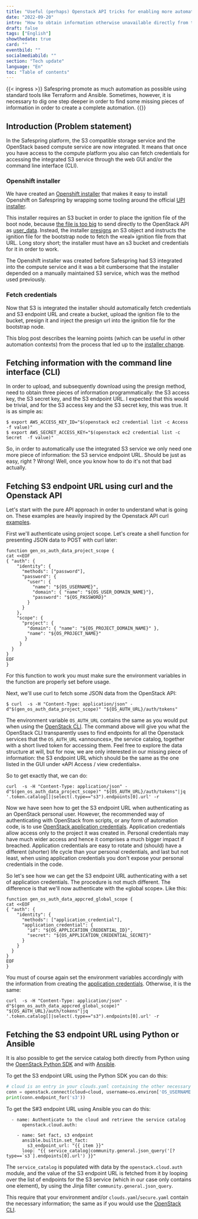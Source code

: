 ```yaml
---
title: "Useful (perhaps) Openstack API tricks for enabling more automation"
date: "2022-09-20"
intro: "How to obtain information otherwise unavailable directly from the Openstack API"
draft: false
tags: ["English"]
showthedate: true
card: ""
eventbild: ""
socialmediabild: ""
section: "Tech update"
language: "En"
toc: "Table of contents"
---
```

{{< ingress >}}
Safespring promote as much automation as possible using standard tools
like Terraform and Ansible. Sometimes, however, it is necessary to dig one step
deeper in order to find some missing pieces of information in order to create a complete automation.
{{</ingress >}}

## Introduction (Problem statement)
In the Safespring platform, the S3 compatible storage service and the OpenStack
based compute service are now integrated. It means that once you have access to the
compute platform you also can fetch credentials for accessing the integrated S3
service through the web GUI and/or the command line interface (CLI).

### Openshift installer
We have created an [Openshift installer][okdinstaller] that makes it easy to
install Openshift on Safespring by wrapping some tooling around the official
[UPI installer][okdupi].

This installer requires an S3 bucket in order to place the ignition file of the
boot node, because [the file is too big][userdatasize] to send directly to
the OpenStack API as [user_data][userdata]. Instead, the installer
[presigns][presign] an S3 object and instructs the ignition file for the
bootstrap node to fetch the «real» ignition file from that URL. Long story
short; the installer must have an s3 bucket and credentials for it in order to
work.

The Openshift installer was created before Safespring had S3 integrated into the
compute service and it was a bit cumbersome that the installer depended on a
manually maintained S3 service, which was the method used previously.

### Fetch credentials
Now that S3 is integrated the installer should automatically fetch credentials
and S3 endpoint URL and create a bucket, upload the ignition file to the
bucket, presign it and inject the presign url into the ignition file for the
bootstrap node.

This blog post describes the learning points (which can be useful in other
automation contexts) from the process that led up to the [installer
change][installerchange].

## Fetching information with the command line interface (CLI)

In order to upload, and subsequently download using the presign method, need to
obtain three pieces of information programmatically: the S3 access key, the S3
secret key, and the S3 endpoint URL. I expected that this would be trivial, and
for the S3 access key and the S3 secret key, this was true. It is as simple as:

```shell
$ export AWS_ACCESS_KEY_ID="$(openstack ec2 credential list -c Access  -f value)"
$ export AWS_SECRET_ACCESS_KEY="$(openstack ec2 credential list -c Secret  -f value)"
```

So, in order to automatically use the integrated S3 service we only need one
more piece of information: the S3 service endpoint URL. Should be just as easy,
right ? Wrong! Well, once you know how to do it's not that bad actually.

## Fetching S3 endpoint URL using curl and the Openstack API

Let's start with the pure API approach in order to understand what is going on.
These examples are heavily inspired by the Openstack API curl [examples][oscurlexamples].

First we'll authenticate using project scope. Let's create a shell function for
presenting JSON data to POST with curl later:

```shell
function gen_os_auth_data_project_scope {
cat <<EOF
{ "auth": {
    "identity": {
      "methods": ["password"],
      "password": {
        "user": {
          "name": "${OS_USERNAME}",
          "domain": { "name": "${OS_USER_DOMAIN_NAME}"},
          "password": "${OS_PASSWORD}"
        }
      }
    },
    "scope": {
      "project": {
        "domain": { "name": "${OS_PROJECT_DOMAIN_NAME}" },
        "name": "${OS_PROJECT_NAME}"
       }
     }
  }
}
EOF
}
```

For this function to work you must make sure the environment variables in the
function are properly set before usage.

Next, we'll use curl to fetch some JSON data from the OpenStack API:

```shell
$ curl  -s -H "Content-Type: application/json" -d"$(gen_os_auth_data_project_scope)" "${OS_AUTH_URL}/auth/tokens"
```
The environment variable `OS_AUTH_URL` contains the same as you would put when
using the [OpenStack CLI][osclidoc]. The command above will give you what the
OpenStack CLI transparently uses to find endpoints for all the Openstack
services that the `OS_AUTH_URL` «announces», the service catalog, together with
a short lived token for accessing them. Feel free to explore the data structure
at will, but for now, we are only interested in our missing piece of
information: the S3 endpoint URL which should be the same as the one listed in
the GUI under «API Access / view credentials».

So to get exactly that, we can do:

```shell
curl  -s -H "Content-Type: application/json" -d"$(gen_os_auth_data_project_scope)" "${OS_AUTH_URL}/auth/tokens"|jq '.token.catalog[]|select(.type=="s3").endpoints[0].url' -r
```

Now we have seen how to get the  S3 endpoint URL when authenticating as an
OpenStack personal user. However, the recommended way of authenticating with
OpenStack from scripts, or any form of automation code, is to use [OpenStack
application credentials][appcred]. Application credentials allow access only
to the project it was created in. Personal credentials may have much wider
access and hence it comprises a much bigger impact if breached. Application
credentials are easy to rotate and (should) have a different (shorter) life
cycle than your personal credentials, and last but not least, when using
application credentials you don't expose your personal credentials in the
code.

So let's see how we can get the S3 endpoint URL authenticating with a set of
application credentials. The procedure is not much different. The difference is
that we'll now authenticate with the «global scope». Like this:

```shell
function gen_os_auth_data_appcred_global_scope {
cat <<EOF
{ "auth": {
    "identity": {
      "methods": ["application_credential"],
      "application_credential": {
        "id": "${OS_APPLICATION_CREDENTIAL_ID}",
        "secret": "${OS_APPLICATION_CREDENTIAL_SECRET}"
      }
    }
  }
}
EOF
}
```

You must of course again set the environment variables accordingly with the
information from creating the [application credentials][appcred]. Otherwise, it
is the same:
```shell
curl  -s -H "Content-Type: application/json" -d"$(gen_os_auth_data_appcred_global_scope)" "${OS_AUTH_URL}/auth/tokens"|jq '.token.catalog[]|select(.type=="s3").endpoints[0].url' -r
```

## Fetching the S3 endpoint URL using Python or Ansible

It is also possible to get the service catalog both directly from Python using
the [OpenStack Python SDK][pysdk] and with [Ansible][ansibleosauth].

To get the S3 endpoint URL using the Python SDK you can do this:

```python
# cloud is an entry in your clouds.yaml containing the other necessary parameters for talking to the Openstack API
conn = openstack.connect(cloud=cloud, username=os.environ['OS_USERNAME'], password=os.environ['OS_PASSWORD'])
print(conn.endpoint_for('s3'))
```

To get the S#3 endpoint URL using Ansible you can do this:

```ansible
  - name: Authenticate to the cloud and retrieve the service catalog
      openstack.cloud.auth:

    - name: Set fact, s3 endpoint
      ansible.builtin.set_fact:
        s3_endpoint_url: "{{ item }}"
      loop: "{{ service_catalog|community.general.json_query('[?type==`s3`].endpoints[0].url') }}"
```

The `service_catalog` is populated with data by the `openstack.cloud.auth`
module, and the value of the S3 endpoint URL is fetched from it by looping over
the list of endpoints for the S3 service (which in our case only contains one element),
by using the Jinja filter `community.general.json_query`.

This require that your environment and/or `clouds.yaml`/`secure.yaml` contain the
necessary information; the same as if you would use the [OpenStack CLI][osclidoc].

[ansibleosauth]: https://docs.ansible.com/ansible/latest/collections/openstack/cloud/auth_module.html
[pysdk]: https://docs.openstack.org/openstacksdk/latest/
[oscurlexamples]: https://docs.openstack.org/keystone/latest/api_curl_examples.html
[userdatasize]: https://docs.openstack.org/api-ref/compute/?expanded=create-server-detail#create-server
[userdata]: https://docs.openstack.org/nova/rocky/user/user-data.html
[presign]: https://docs.aws.amazon.com/cli/latest/reference/s3/presign.html
[installerchange]: https://github.com/safespring-community/utilities/commit/0ee81dc0fbd47419fd32e965c14cf5349aa329c1
[okdupi]: https://docs.okd.io/latest/installing/installing_openstack/installing-openstack-user.html
[okdinstaller]: https://github.com/safespring-community/utilities/tree/main/okd
[ksparams]: https://github.com/kubernetes-sigs/kubespray/blob/master/docs/vars.md
[kubespray]: https://github.com/kubernetes-sigs/kubespray
[sftfmodules]:https://github.com/safespring-community/terraform-modules
[sftfexamples]:https://github.com/safespring-community/terraform-modules/tree/main/examples
[sshblog]:https://www.safespring.com/blogg/2022-03-ssh-keys/
[netblog]:https://www.safespring.com/blogg/2022-03-network/
[tfdocs]:https://www.terraform.io/docs
[tfreleases]:https://releases.hashicorp.com/terraform/
[osclidoc]:https://docs.safespring.com/new/api/
[appcred]: https://docs.safespring.com/new/app-creds/

